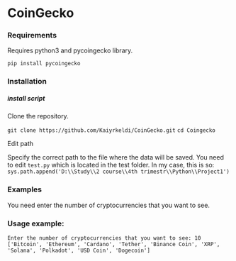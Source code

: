 # CoinGecko
 
### Requirements

Requires python3 and pycoingecko library.

`pip install pycoingecko`

### Installation
##### install script

Clone the repository.

`git clone https://github.com/Kaiyrkeldi/CoinGecko.git`
`cd Coingecko`

Edit path

Specify the correct path to the file where the data will be saved. You need to edit `test.py` which is located in the test folder. In my case, this is so:
`sys.path.append('D:\\Study\\2 course\\4th trimestr\\Python\\Project1')`

### Examples

You need enter the number of cryptocurrencies that you want to see.

### Usage example:
`Enter the number of cryptocurrencies that you want to see: 10
['Bitcoin', 'Ethereum', 'Cardano', 'Tether', 'Binance Coin', 'XRP', 'Solana', 'Polkadot', 'USD Coin', 'Dogecoin']`

